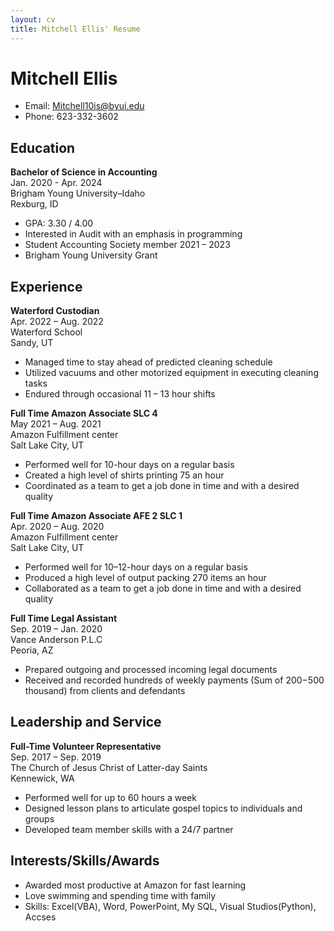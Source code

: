 ```yaml
---
layout: cv
title: Mitchell Ellis' Resume
---
```


# Mitchell Ellis

- Email: [Mitchell10is@byui.edu](mailto:Mitchell10is@byui.edu)
- Phone: 623-332-3602

## Education

**Bachelor of Science in Accounting**  
Jan. 2020 - Apr. 2024  
Brigham Young University–Idaho  
Rexburg, ID

- GPA: 3.30 / 4.00
- Interested in Audit with an emphasis in programming
- Student Accounting Society member 2021 – 2023
- Brigham Young University Grant

## Experience

**Waterford Custodian**  
Apr. 2022 – Aug. 2022  
Waterford School  
Sandy, UT

- Managed time to stay ahead of predicted cleaning schedule
- Utilized vacuums and other motorized equipment in executing cleaning tasks
- Endured through occasional 11 – 13 hour shifts

**Full Time Amazon Associate SLC 4**  
May 2021 – Aug. 2021  
Amazon Fulfillment center  
Salt Lake City, UT

- Performed well for 10-hour days on a regular basis
- Created a high level of shirts printing 75 an hour
- Coordinated as a team to get a job done in time and with a desired quality

**Full Time Amazon Associate AFE 2 SLC 1**  
Apr. 2020 – Aug. 2020  
Amazon Fulfillment center  
Salt Lake City, UT

- Performed well for 10–12-hour days on a regular basis
- Produced a high level of output packing 270 items an hour
- Collaborated as a team to get a job done in time and with a desired quality

**Full Time Legal Assistant**  
Sep. 2019 – Jan. 2020  
Vance Anderson P.L.C  
Peoria, AZ

- Prepared outgoing and processed incoming legal documents
- Received and recorded hundreds of weekly payments (Sum of $200-$500 thousand) from clients and defendants

## Leadership and Service

**Full-Time Volunteer Representative**  
Sep. 2017 – Sep. 2019  
The Church of Jesus Christ of Latter-day Saints  
Kennewick, WA

- Performed well for up to 60 hours a week
- Designed lesson plans to articulate gospel topics to individuals and groups
- Developed team member skills with a 24/7 partner

## Interests/Skills/Awards

- Awarded most productive at Amazon for fast learning
- Love swimming and spending time with family
- Skills: Excel(VBA), Word, PowerPoint, My SQL, Visual Studios(Python), Accses
